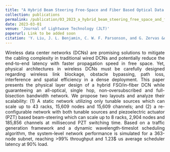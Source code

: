 ```yaml
---
title: "A Hybrid Beam Steering Free-Space and Fiber Based Optical Data Center Network"
collection: publications
permalink: /publication/03_2023_a_hybrid_beam_steering_free_space_and_fiber_based_optical_data_center_network
date: 2023-03-01
venue: 'Journal of Lightwave Technology (JLT)'
paperurl: Link to be added soon
citation: 'Y. Liu, J. L. Benjamin, C. W. F. Parsonson, and G. Zervas &quot;A Hybrid Beam Steering Free-Space and Fiber Based Optical Data Center Network&quot;, Under peer review, 2023'
---
```

<div style="text-align: justify"> 
Wireless data center networks (DCNs) are promising solutions to mitigate the
cabling complexity in traditional wired DCNs and potentially reduce the
end-to-end latency with faster propagation speed in free space. Yet, physical
architectures in wireless DCNs must be carefully designed regarding wireless
link blockage, obstacle bypassing, path loss, interference and spatial
efficiency in a dense deployment. This paper presents the physical layer design
of a hybrid FSO/in-fiber DCN while guaranteeing an all-optical, single hop,
non-oversubscribed and full-bisection bandwidth network. We propose two layouts
and analyze their scalability: (1) A static network utilizing only tunable
sources which can scale up to 43 racks, 15,609 nodes and 15,609 channels;
and (2) a re-configurable network with both tunable sources and piezoelectric
actuator (PZT) based beam-steering which can scale up to 8 racks, 2,904
nodes and 185,856 channels at millisecond PZT switching time.
Based on a traffic generation framework and a dynamic
wavelength-timeslot scheduling algorithm, the system-level network performance
is simulated for a 363-node subnet, reaching >99% throughput and
1.23$ us average scheduler latency at 90% load.
</div>

<!--
   -[View paper here](https://arxiv.org/abs/2205.14345?context=cs)
   -->


